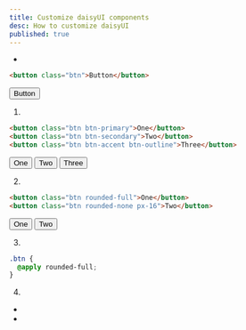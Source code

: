 ```yaml
---
title: Customize daisyUI components
desc: How to customize daisyUI
published: true
---
```


<script>
  import Translate from "@components/Translate.svelte"
</script>

<Translate text="daisyUI components comes with many variants necessary for design systems and you won't usually need to customize anything." />  
<Translate text="But you can still customize components in many ways." />

- <Translate text="Let's say, you want to customize this button:" />

```html
<button class="btn">Button</button>
```

<button class="btn">Button</button>

1. <Translate text="You can use daisyUI utility classes:" />

```html
<button class="btn btn-primary">One</button>
<button class="btn btn-secondary">Two</button>
<button class="btn btn-accent btn-outline">Three</button>
```

<button class="btn btn-primary">One</button>
<button class="btn btn-secondary">Two</button>
<button class="btn btn-accent btn-outline">Three</button>

2. <Translate text="You can use Tailwind's utility classes:" />

```html
<button class="btn rounded-full">One</button>
<button class="btn rounded-none px-16">Two</button>
```

<button class="rounded-full btn">One</button>
<button class="px-16 rounded-none btn">Two</button>

3. <Translate text="You can customize components on your CSS file, using Tailwind's @apply directive." />

```css
.btn {
  @apply rounded-full;
}
```

4. <Translate text="You can also:" />

- [<Translate text="add your own theme" />](/theme-generator)
- <Translate text="opt-out of daisyUI's design decisions <a href='/docs/config'>only use a unstyled (skeleton) version of daisyUI</a>." />
